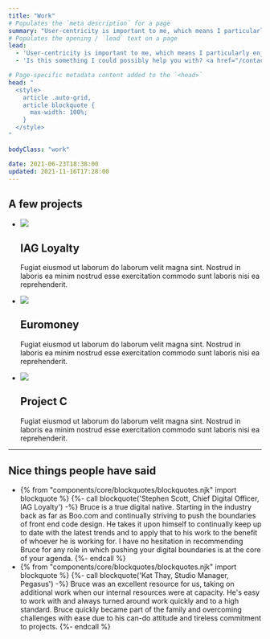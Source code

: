 ```yaml
---
title: "Work"
# Populates the `meta description` for a page
summary: "User-centricity is important to me, which means I particularly enjoy building web interfaces that are usable, accessible, performant, resilient and as future-friendly as possible."
# Populates the opening / `lead` text on a page
lead:
  - 'User-centricity is important to me, which means I particularly enjoy building web interfaces that are usable, accessible, performant, resilient and as future-friendly as possible.'
  - 'Is this something I could possibly help you with? <a href="/contact">Get in touch</a>.'

# Page-specific metadata content added to the `<head>`
head: "
  <style>
    article .auto-grid,
    article blockquote {
      max-width: 100%;
    }
  </style>
"

bodyClass: "work"

date: 2021-06-23T18:38:00
updated: 2021-11-16T17:28:00
---
```


## A few projects

<ul role="list" class="auto-grid no-list">
  <li>
    <img src="https://source.unsplash.com/1600x900/?nature,water">
    <h2>IAG Loyalty</h2>
    <p>Fugiat eiusmod ut laborum do laborum velit magna sint. Nostrud in laboris ea minim nostrud esse exercitation commodo sunt laboris nisi ea reprehenderit.</p>
  </li>
  <li>
    <img src="https://source.unsplash.com/1600x900/?nature,mountain">
    <h2>Euromoney</h2>
    <p>Fugiat eiusmod ut laborum do laborum velit magna sint. Nostrud in laboris ea minim nostrud esse exercitation commodo sunt laboris nisi ea reprehenderit.</p>
  </li>
  <li>
    <img src="https://source.unsplash.com/1600x900/?nature,tree">
    <h2>Project C</h2>
    <p>Fugiat eiusmod ut laborum do laborum velit magna sint. Nostrud in laboris ea minim nostrud esse exercitation commodo sunt laboris nisi ea reprehenderit.</p>
  </li>
</ul>

---

## Nice things people have said

<ul role="list" class="auto-grid no-list">
  <li>
{% from "components/core/blockquotes/blockquotes.njk" import blockquote %}
{%- call blockquote('Stephen Scott, Chief Digital Officer, IAG Loyalty') -%}
  Bruce is a true digital native. Starting in the industry back as far as Boo.com and continually striving to push the boundaries of front end code design. He takes it upon himself to continually keep up to date with the latest trends and to apply that to his work to the benefit of whoever he is working for. I have no hesitation in recommending Bruce for any role in which pushing your digital boundaries is at the core of your agenda.
{%- endcall %}
</li>
<li>
{% from "components/core/blockquotes/blockquotes.njk" import blockquote %}
{%- call blockquote('Kat Thay, Studio Manager, Pegasus') -%}
  Bruce was an excellent resource for us, taking on additional work when our internal resources were at capacity. He's easy to work with and always turned around work quickly and to a high standard. Bruce quickly became part of the family and overcoming challenges with ease due to his can-do attitude and tireless commitment to projects.
{%- endcall %}
</li>
</ul>
